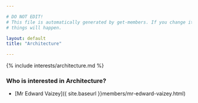```yaml
---

# DO NOT EDIT!
# This file is automatically generated by get-members. If you change it, bad
# things will happen.

layout: default
title: "Architecture"

---
```


{% include interests/architecture.md %}

### Who is interested in Architecture?


* [Mr Edward Vaizey]({ site.baseurl }}members/mr-edward-vaizey.html)
